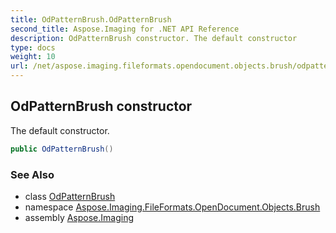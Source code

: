 ```yaml
---
title: OdPatternBrush.OdPatternBrush
second_title: Aspose.Imaging for .NET API Reference
description: OdPatternBrush constructor. The default constructor
type: docs
weight: 10
url: /net/aspose.imaging.fileformats.opendocument.objects.brush/odpatternbrush/odpatternbrush/
---
```

## OdPatternBrush constructor

The default constructor.

```csharp
public OdPatternBrush()
```

### See Also

* class [OdPatternBrush](../)
* namespace [Aspose.Imaging.FileFormats.OpenDocument.Objects.Brush](../../odpatternbrush/)
* assembly [Aspose.Imaging](../../../)


